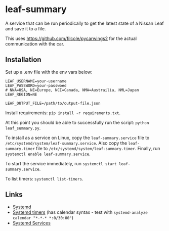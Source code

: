 # leaf-summary

A service that can be run periodically to get the latest state of a Nissan Leaf and save it to a file.

This uses https://github.com/filcole/pycarwings2 for the actual communication with the car.




## Installation

Set up a .env file with the env vars below:

```env
LEAF_USERNAME=your-username
LEAF_PASSWORD=your-passwoed
# NNA=USA, NE=Europe, NCI=Canada, NMA=Austrailia, NML=Japan
LEAF_REGION=NE

LEAF_OUTPUT_FILE=/path/to/output-file.json
```

Install requirements: `pip install -r requirements.txt`.

At this point you should be able to successfully run the script: `python leaf_summary.py`.

To install as a service on Linux, copy the `leaf-summary.service` file to `/etc/systemd/system/leaf-summary.service`.
Also copy the `leaf-summary.timer` file to `/etc/systemd/system/leaf-summary.timer`.
Finally, run `systemctl enable leaf-summary.service`.

To start the service immediately, run `systemctl start leaf-summary.service`.

To list timers: `systemctl list-timers`.

## Links

- [Systemd](https://wiki.archlinux.org/title/Systemd)
- [Systemd timers](https://wiki.archlinux.org/title/Systemd/Timers) (has calendar syntax - test with `systemd-analyze calendar "*-*-* *:0/30:00"`)
- [Systemd Services](https://man.archlinux.org/man/systemd.service.5.en)
